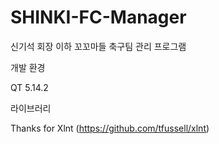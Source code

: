 # SHINKI-FC-Manager

신기석 회장 이하 꼬꼬마들 축구팀 관리 프로그램

개발 환경

QT 5.14.2

라이브러리

Thanks for Xlnt (https://github.com/tfussell/xlnt)
